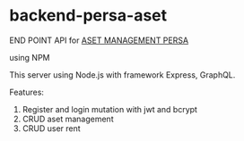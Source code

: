 # backend-persa-aset
END POINT API for [ASET MANAGEMENT PERSA](https://persa.my.id/aset)

using NPM

This server using Node.js with framework Express, GraphQL.

Features:
1. Register and login mutation with jwt and bcrypt
2. CRUD aset management
3. CRUD user rent
